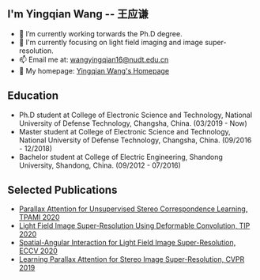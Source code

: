 
<!--
**YingqianWang/YingqianWang** is a ✨ _special_ ✨ repository because its `README.md` (this file) appears on your GitHub profile.

Here are some ideas to get you started:

- 🔭 I’m currently working on ...
- 🌱 I’m currently learning ...
- 👯 I’m looking to collaborate on ...
- 🤔 I’m looking for help with ...
- 💬 Ask me about ...
- 📫 How to reach me: ...
- 😄 Pronouns: ...
- ⚡ Fun fact: ...
-->

## I'm Yingqian Wang -- 王应谦

- 🔭  I’m currently working torwards the Ph.D degree.
- 🌱  I'm currently focusing on light field imaging and image super-resolution.
- 📫  Email me at: wangyingqian16@nudt.edu.cn
- 💬  My homepage: [Yingqian Wang's Homepage](https://yingqianwang.github.io/)


## Education

- Ph.D student at College of Electronic Science and Technology, National University of Defense Technology, Changsha, China. (03/2019 - Now)
- Master student at College of Electronic Science and Technology, National University of Defense Technology, Changsha, China. (09/2016 - 12/2018)
- Bachelor student at College of Electric Engineering, Shandong University, Shandong, China. (09/2012 - 07/2016) 


## Selected Publications

- [Parallax Attention for Unsupervised Stereo Correspondence Learning, TPAMI 2020](https://arxiv.org/pdf/2009.08250.pdf)
- [Light Field Image Super-Resolution Using Deformable Convolution, TIP 2020](https://ieeexplore.ieee.org/stamp/stamp.jsp?tp=&arnumber=9286855)
- [Spatial-Angular Interaction for Light Field Image Super-Resolution, ECCV 2020](https://arxiv.org/pdf/1912.07849.pdf)
- [Learning Parallax Attention for Stereo Image Super-Resolution, CVPR 2019](openaccess.thecvf.com/content_CVPR_2019/papers/Wang_Learning_Parallax_Attention_for_Stereo_Image_Super-Resolution_CVPR_2019_paper.pdf)
